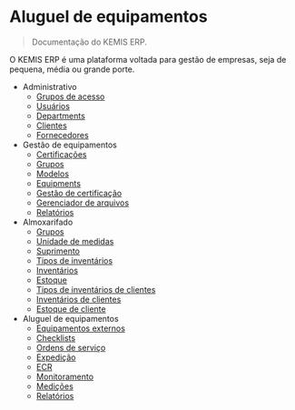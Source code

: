# Aluguel de equipamentos

> Documentação do KEMIS ERP.

O KEMIS ERP é uma plataforma voltada para gestão de empresas, seja de pequena, média ou grande porte.

* Administrativo
    * [Grupos de acesso](modules/administrative/access-groups.md)
    * [Usuários](modules/administrative/users.md)
    * [Departments](modules/administrative/departments.md)
    * [Clientes](modules/administrative/customers.md)
    * [Fornecedores](modules/administrative/vendors.md)
* Gestão de equipamentos
    * [Certificações](modules/equipment-management/certifications.md)
    * [Grupos](modules/equipment-management/groups.md)
    * [Modelos](modules/equipment-management/models.md)
    * [Equipments](modules/equipment-management/equipments.md)
    * [Gestão de certificação](modules/equipment-management/certification-management.md)
    * [Gerenciador de arquivos](modules/equipment-management/file-manager)
    * [Relatórios](modules/equipment-management/reports.md)
* Almoxarifado
    * [Grupos](modules/warehouse/groups.md)
    * [Unidade de medidas](modules/warehouse/measurement-units.md)
    * [Suprimento](modules/warehouse/supplies.md)
    * [Tipos de inventários](modules/warehouse/inventory-types.md)
    * [Inventários](modules/warehouse/inventory.md)
    * [Estoque](modules/warehouse/stock.md)
    * [Tipos de inventários de clientes](modules/warehouse/customer-inventory-types.md)
    * [Inventários de clientes](modules/warehouse/customer-inventory.md)
    * [Estoque de cliente](modules/warehouse/customer-stock)
* Aluguel de equipamentos
    * [Equipamentos externos](modules/rental/external-equipments.md)
    * [Checklists](modules/rental/checklist.md)
    * [Ordens de serviço](modules/rental/service-orders.md)
    * [Expedição](modules/rental/expeditions.md)
    * [ECR](modules/rental/ecr.md)
    * [Monitoramento](modules/rental/monitoring.md)
    * [Medições](modules/rental/measurements.md)
    * [Relatórios](modules/rental/reports.md)